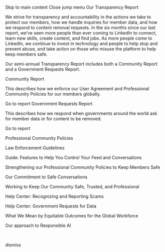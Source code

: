 Skip to main content
Close jump menu
Our Transparency Report


We strive for transparency and accountability in the actions we take to protect our members, how we handle inquiries for member data, and how we respond to content removal requests. In the six months since our last report, we’ve seen more people than ever coming to LinkedIn to connect, learn new skills, create content, and find jobs. As more people come to LinkedIn, we continue to invest in technology and people to help stop and prevent abuse, and take action on those who misuse the platform to help keep members safe.

Our semi-annual Transparency Report includes both a Community Report and a Government Requests Report.

Community Report


This describes how we enforce our User Agreement and Professional Community Policies for our members globally.

Go to report
Government Requests Report


This describes how we respond when governments around the world ask for member data or for content to be removed.


Go to report

Professional Community Policies

Law Enforcement Guidelines

Guide: Features to Help You Control Your Feed and Conversations

Strengthening our Professional Community Policies to Keep Members Safe

Our Commitment to Safe Conversations

Working to Keep Our Community Safe, Trusted, and Professional

Help Center: Recognizing and Reporting Scams

Help Center: Government Requests for Data

What We Mean by Equitable Outcomes for the Global Workforce

Our approach to Responsible AI

 

dismiss